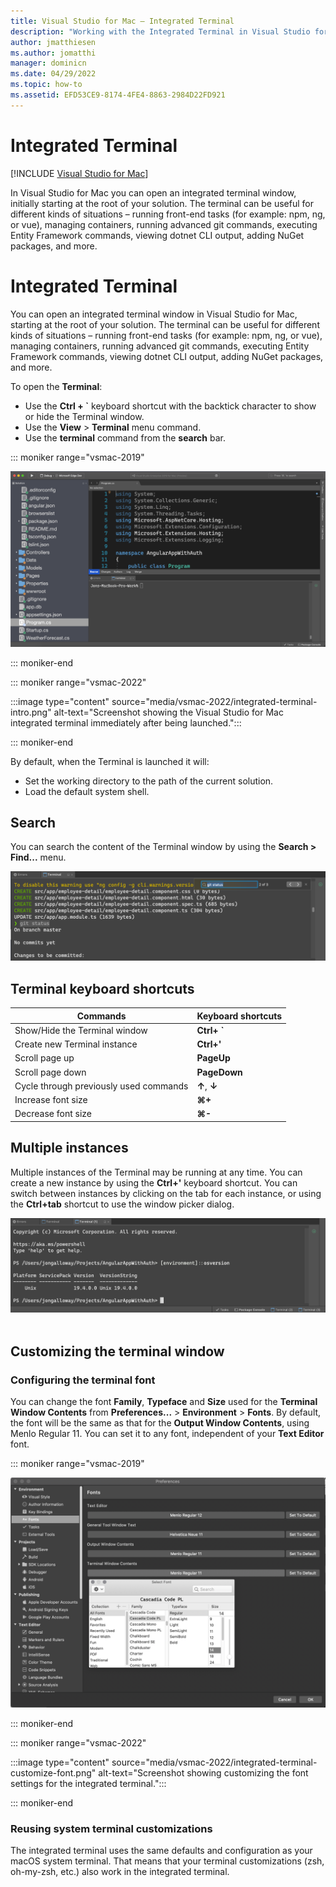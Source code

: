 ```yaml
---
title: Visual Studio for Mac – Integrated Terminal
description: "Working with the Integrated Terminal in Visual Studio for Mac."
author: jmatthiesen
ms.author: jomatthi
manager: dominicn
ms.date: 04/29/2022
ms.topic: how-to
ms.assetid: EFD53CE9-8174-4FE4-8863-2984D22FD921
---
```

# Integrated Terminal

 [!INCLUDE [Visual Studio for Mac](~/includes/applies-to-version/vs-mac-only.md)]

In Visual Studio for Mac you can open an integrated terminal window, initially starting at the root of your solution. The terminal can be useful for different kinds of situations – running front-end tasks (for example: npm, ng, or vue), managing containers, running advanced git commands, executing Entity Framework commands, viewing dotnet CLI output, adding NuGet packages, and more. 

# Integrated Terminal

You can open an integrated terminal window in Visual Studio for Mac, starting at the root of your solution. The terminal can be useful for different kinds of situations – running front-end tasks (for example: npm, ng, or vue), managing containers, running advanced git commands, executing Entity Framework commands, viewing dotnet CLI output, adding NuGet packages, and more. 

To open the **Terminal**:
- Use the **Ctrl + `** keyboard shortcut with the backtick character to show or hide the Terminal window.
- Use the **View** > **Terminal** menu command.
- Use the **terminal** command from the **search** bar.

::: moniker range="vsmac-2019"

![*The Visual Studio for Mac integrated terminal immediately after being launched.*](media/integrated-terminal-intro.png)

::: moniker-end

::: moniker range="vsmac-2022"

:::image type="content" source="media/vsmac-2022/integrated-terminal-intro.png" alt-text="Screenshot showing the Visual Studio for Mac integrated terminal immediately after being launched.":::

::: moniker-end

By default, when the Terminal is launched it will:
- Set the working directory to the path of the current solution.
- Load the default system shell.

## Search
You can search the content of the Terminal window by using the **Search > Find...** menu.

![*Search experience in the Visual Studio for Mac Integrated Terminal*](media/integrated-terminal-search.png)

## Terminal keyboard shortcuts
|Commands|Keyboard shortcuts|
|-|-|
|Show/Hide the Terminal window|**Ctrl+ `**|
|Create new Terminal instance|**Ctrl+'**|
|Scroll page up|**PageUp**|
|Scroll page down|**PageDown**|
|Cycle through previously used commands|**↑**, **↓**|
|Increase font size|**⌘+**|
|Decrease font size|**⌘-**|

## Multiple instances
Multiple instances of the Terminal may be running at any time. You can create a new instance by using the **Ctrl+'** keyboard shortcut. You can switch between instances by clicking on the tab for each instance, or using the **Ctrl+tab** shortcut to use the window picker dialog.

![*Multiple terminal instances in Visual Studio for Mac*](media/integrated-terminal-multiple-instances.png) 

## Customizing the terminal window

### Configuring the terminal font

You can change the font **Family**, **Typeface** and **Size** used for the **Terminal Window Contents** from **Preferences...** > **Environment** > **Fonts**. By default, the font will be the same as that for the **Output Window Contents**, using Menlo Regular 11. You can set it to any font, independent of your **Text Editor** font.

::: moniker range="vsmac-2019"

![*Customizing the font settings for the integrated terminal*](media/integrated-terminal-change-font.png)

::: moniker-end

::: moniker range="vsmac-2022"

:::image type="content" source="media/vsmac-2022/integrated-terminal-customize-font.png" alt-text="Screenshot showing customizing the font settings for the integrated terminal.":::

::: moniker-end

### Reusing system terminal customizations

The integrated terminal uses the same defaults and configuration as your macOS system terminal. That means that your terminal customizations (zsh, oh-my-zsh, etc.) also work in the integrated terminal.
